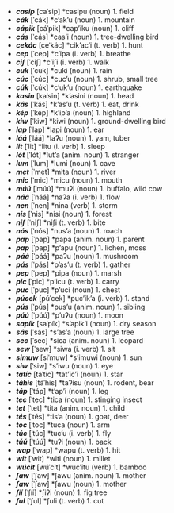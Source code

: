 - ***casip***	\[caˈsip\]	\*casipu	(noun)	1. field
- ***cák***	\[ˈcák\]	\*cʼakʼu	(noun)	1. mountain
- ***cápik***	\[cáˈpik\]	\*capʼiku	(noun)	1. cliff
- ***cás***	\[ˈcás\]	\*casʼi	(noun)	1. tree-dwelling bird
- ***cekác***	\[ceˈkác\]	\*cikʼacʼi	(t. verb)	1. hunt
- ***cep***	\[ˈcep\]	\*cʼipa	(i. verb)	1. breathe
- ***ciʃ***	\[ˈciʃ\]	\*cʼiʃi	(i. verb)	1. walk
- ***cuk***	\[ˈcuk\]	\*cuki	(noun)	1. rain
- ***cúc***	\[ˈcúc\]	\*cucʼu	(noun)	1. shrub, small tree
- ***cúk***	\[ˈcúk\]	\*cʼukʼu	(noun)	1. earthquake
- ***kasin***	\[kaˈsin\]	\*kʼasini	(noun)	1. head
- ***kás***	\[ˈkás\]	\*kʼasʼu	(t. verb)	1. eat, drink
- ***kép***	\[ˈkép\]	\*kʼipʼa	(noun)	1. highland
- ***kiw***	\[ˈkiw\]	\*kiwi	(noun)	1. ground-dwelling bird
- ***lap***	\[ˈlap\]	\*lapi	(noun)	1. ear
- ***láá***	\[ˈláá\]	\*laʔu	(noun)	1. yam, tuber
- ***lit***	\[ˈlit\]	\*litu	(i. verb)	1. sleep
- ***lót***	\[ˈlót\]	\*lutʼa	(anim. noun)	1. stranger
- ***lum***	\[ˈlum\]	\*lumi	(noun)	1. cave
- ***met***	\[ˈmet\]	\*mita	(noun)	1. river
- ***mic***	\[ˈmic\]	\*micu	(noun)	1. mouth
- ***múú***	\[ˈmúú\]	\*muʔi	(noun)	1. buffalo, wild cow
- ***náá***	\[ˈnáá\]	\*naʔa	(i. verb)	1. flow
- ***nen***	\[ˈnen\]	\*nina	(verb)	1. storm
- ***nis***	\[ˈnis\]	\*nisi	(noun)	1. forest
- ***niʃ***	\[ˈniʃ\]	\*niʃi	(t. verb)	1. bite
- ***nós***	\[ˈnós\]	\*nusʼa	(noun)	1. roach
- ***pap***	\[ˈpap\]	\*papa	(anim. noun)	1. parent
- ***pap***	\[ˈpap\]	\*pʼapu	(noun)	1. lichen, moss
- ***páá***	\[ˈpáá\]	\*paʔu	(noun)	1. mushroom
- ***pás***	\[ˈpás\]	\*pʼasʼu	(t. verb)	1. gather
- ***pep***	\[ˈpep\]	\*pipa	(noun)	1. marsh
- ***pic***	\[ˈpic\]	\*pʼicu	(t. verb)	1. carry
- ***puc***	\[ˈpuc\]	\*pʼuci	(noun)	1. chest
- ***púcek***	\[púˈcek\]	\*pucʼikʼa	(i. verb)	1. stand
- ***pús***	\[ˈpús\]	\*pusʼu	(anim. noun)	1. sibling
- ***púú***	\[ˈpúú\]	\*pʼuʔu	(noun)	1. moon
- ***sapík***	\[saˈpík\]	\*sʼapikʼi	(noun)	1. dry season
- ***sás***	\[ˈsás\]	\*sʼasʼa	(noun)	1. large tree
- ***sec***	\[ˈsec\]	\*sica	(anim. noun)	1. leopard
- ***sew***	\[ˈsew\]	\*siwa	(i. verb)	1. sit
- ***simuw***	\[siˈmuw\]	\*sʼimuwi	(noun)	1. sun
- ***siw***	\[ˈsiw\]	\*sʼiwu	(noun)	1. eye
- ***tatíc***	\[taˈtíc\]	\*tatʼicʼi	(noun)	1. star
- ***táhis***	\[táˈhis\]	\*taʔisu	(noun)	1. rodent, bear
- ***táp***	\[ˈtáp\]	\*tʼapʼi	(noun)	1. leg
- ***tec***	\[ˈtec\]	\*tica	(noun)	1. stinging insect
- ***tet***	\[ˈtet\]	\*tita	(anim. noun)	1. child
- ***tés***	\[ˈtés\]	\*tisʼa	(noun)	1. goat, deer
- ***toc***	\[ˈtoc\]	\*tuca	(noun)	1. arm
- ***túc***	\[ˈtúc\]	\*tucʼu	(i. verb)	1. fly
- ***túú***	\[ˈtúú\]	\*tuʔi	(noun)	1. back
- ***wap***	\[ˈwap\]	\*wapu	(t. verb)	1. hit
- ***wit***	\[ˈwit\]	\*witi	(noun)	1. millet
- ***wúcit***	\[wúˈcit\]	\*wucʼitu	(verb)	1. bamboo
- ***ʃaw***	\[ˈʃaw\]	\*ʃawu	(anim. noun)	1. mother
- ***ʃaw***	\[ˈʃaw\]	\*ʃawu	(noun)	1. mother
- ***ʃíí***	\[ˈʃíí\]	\*ʃiʔi	(noun)	1. fig tree
- ***ʃul***	\[ˈʃul\]	\*ʃuli	(t. verb)	1. cut
